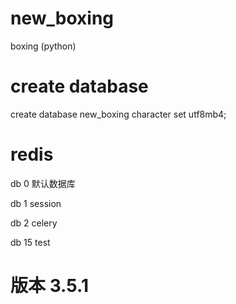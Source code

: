 # new_boxing
boxing (python)

# create database

create database new_boxing character set utf8mb4;


# redis


db 0  默认数据库

db 1  session

db 2  celery

db 15 test



# 版本 3.5.1

